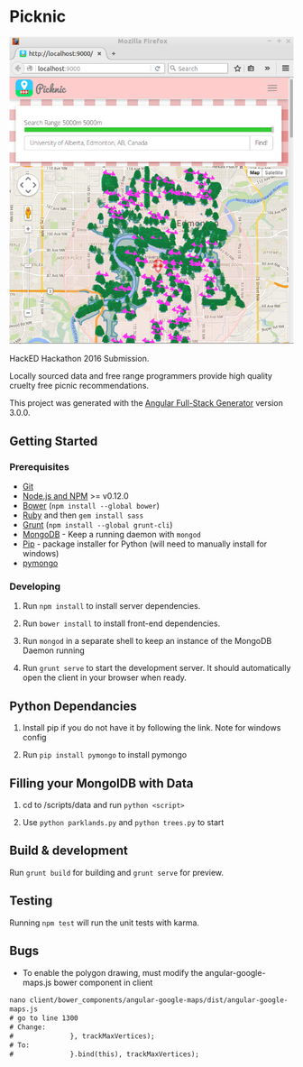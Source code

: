 # Picknic

![Picknic Screenshot](/Picknic.png "Picknic Screenshot")

HackED Hackathon 2016 Submission.

Locally sourced data and free range programmers provide high quality cruelty free picnic recommendations.

This project was generated with the [Angular Full-Stack Generator](https://github.com/DaftMonk/generator-angular-fullstack) version 3.0.0.

## Getting Started

### Prerequisites

- [Git](https://git-scm.com/)
- [Node.js and NPM](nodejs.org) >= v0.12.0
- [Bower](bower.io) (`npm install --global bower`)
- [Ruby](https://www.ruby-lang.org) and then `gem install sass`
- [Grunt](http://gruntjs.com/) (`npm install --global grunt-cli`)
- [MongoDB](https://www.mongodb.org/) - Keep a running daemon with `mongod`
- [Pip](https://pip.pypa.io/en/stable/installing/) - package installer for Python (will need to manually install for windows)
- [pymongo](https://docs.mongodb.org/getting-started/python/client/)

### Developing

1. Run `npm install` to install server dependencies.

2. Run `bower install` to install front-end dependencies.

3. Run `mongod` in a separate shell to keep an instance of the MongoDB Daemon running

4. Run `grunt serve` to start the development server. It should automatically open the client in your browser when ready.

## Python Dependancies
1. Install pip if you do not have it by following the link. Note for windows config

2. Run `pip install pymongo` to install pymongo

## Filling your MongolDB with Data

1. cd to <Project Path>/scripts/data and run `python <script>`

2. Use `python parklands.py` and `python trees.py` to start


## Build & development

Run `grunt build` for building and `grunt serve` for preview.

## Testing

Running `npm test` will run the unit tests with karma.


## Bugs

* To enable the polygon drawing, must modify the angular-google-maps.js bower component in client
```
nano client/bower_components/angular-google-maps/dist/angular-google-maps.js
# go to line 1300
# Change:
#              }, trackMaxVertices);
# To:
#              }.bind(this), trackMaxVertices);
```
